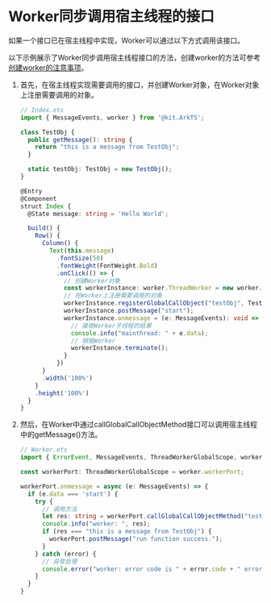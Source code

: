# Worker同步调用宿主线程的接口

如果一个接口已在宿主线程中实现，Worker可以通过以下方式调用该接口。

以下示例展示了Worker同步调用宿主线程接口的方法，创建worker的方法可参考[创建worker的注意事项](worker-introduction.md#创建worker的注意事项)。

1. 首先，在宿主线程实现需要调用的接口，并创建Worker对象，在Worker对象上注册需要调用的对象。

   ```ts
   // Index.ets
   import { MessageEvents, worker } from '@kit.ArkTS';
   
   class TestObj {
     public getMessage(): string {
       return "this is a message from TestObj";
     }
   
     static testObj: TestObj = new TestObj();
   }
   
   @Entry
   @Component
   struct Index {
     @State message: string = 'Hello World';
   
     build() {
       Row() {
         Column() {
           Text(this.message)
             .fontSize(50)
             .fontWeight(FontWeight.Bold)
             .onClick(() => {
               // 创建Worker对象
               const workerInstance: worker.ThreadWorker = new worker.ThreadWorker("entry/ets/workers/Worker.ets");
               // 在Worker上注册需要调用的对象
               workerInstance.registerGlobalCallObject("testObj", TestObj.testObj);
               workerInstance.postMessage("start");
               workerInstance.onmessage = (e: MessageEvents): void => {
                 // 接收Worker子线程的结果
                 console.info("mainthread: " + e.data);
                 // 销毁Worker
                 workerInstance.terminate();
               }
             })
         }
         .width('100%')
       }
       .height('100%')
     }
   }
   ```
   <!-- @[create_worker_obj](https://gitee.com/openharmony/applications_app_samples/blob/master/code/DocsSample/ArkTS/ArkTsConcurrent/ConcurrentThreadCommunication/InterThreadCommunicationScenario/entry/src/main/ets/managers/WorkerCallGlobalUsage.ets) -->

2. 然后，在Worker中通过callGlobalCallObjectMethod接口可以调用宿主线程中的getMessage()方法。

   ```ts
   // Worker.ets
   import { ErrorEvent, MessageEvents, ThreadWorkerGlobalScope, worker } from '@kit.ArkTS';
   
   const workerPort: ThreadWorkerGlobalScope = worker.workerPort;
   
   workerPort.onmessage = async (e: MessageEvents) => {
     if (e.data === 'start') {
       try {
         // 调用方法
         let res: string = workerPort.callGlobalCallObjectMethod("testObj", "getMessage", 0) as string;
         console.info("worker: ", res);
         if (res === "this is a message from TestObj") {
           workerPort.postMessage("run function success.");
         }
       } catch (error) {
         // 异常处理
         console.error("worker: error code is " + error.code + " error message is " + error.message);
       }
     }
   }
   ```
   <!-- @[call_main_method](https://gitee.com/openharmony/applications_app_samples/blob/master/code/DocsSample/ArkTS/ArkTsConcurrent/ConcurrentThreadCommunication/InterThreadCommunicationScenario/entry/src/main/ets/workers/Worker.ets) -->
